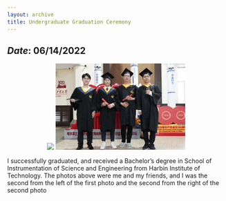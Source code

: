 ```yaml
---
layout: archive
title: Undergraduate Graduation Ceremony
---
```


## *Date*: 06/14/2022

<center>
<figure>
<img src="../news/imgs/BA_gra2.png" width=300px>
<img src="../news/imgs/B_graduate.png" width=300px>
</figure>
</center>

I successfully graduated, and received a Bachelor’s degree in School of Instrumentation of Science and Engineering from Harbin Institute of Technology. The photos above were me and my friends, and I was the second from the left of the first photo and the second from the right of the second photo
